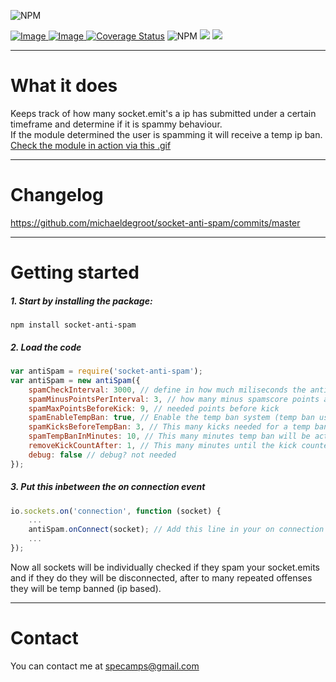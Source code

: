 ![NPM](https://nodei.co/npm/socket-anti-spam.png?downloads=true&downloadRank=true&stars=true)

[ ![Image](https://david-dm.org/michaeldegroot/socket-anti-spam.svg "deps") ](https://david-dm.org/michaeldegroot/socket-anti-spam "david-dm")
[ ![Image](https://travis-ci.org/michaeldegroot/socket-anti-spam.svg?branch=master "testing") ](https://travis-ci.org/michaeldegroot/socket-anti-spam "travis-ci")
[![Coverage Status](https://coveralls.io/repos/michaeldegroot/socket-anti-spam/badge.svg?branch=master&service=github)](https://coveralls.io/github/michaeldegroot/socket-anti-spam?branch=master)
![NPM](https://img.shields.io/badge/Node-%3E%3D0.10-green.svg)
![](https://img.shields.io/npm/dt/socket-anti-spam.svg)
![](https://img.shields.io/npm/l/express.svg)
___
# What it does

Keeps track of how many socket.emit's a ip has submitted under a certain timeframe and determine if it is spammy behaviour.  
If the module determined the user is spamming it will receive a temp ip ban. [Check the module in action via this .gif](https://bitbucket.org/repo/kR4677/images/1013607973-socketspam.gif)
___
# Changelog

https://github.com/michaeldegroot/socket-anti-spam/commits/master
___
#  Getting started

##### 1. Start by installing the package:
    npm install socket-anti-spam

##### 2. Load the code
```javascript
var antiSpam = require('socket-anti-spam');
var antiSpam = new antiSpam({
	spamCheckInterval: 3000, // define in how much miliseconds the antispam script gives a minus spamscore point
	spamMinusPointsPerInterval: 3, // how many minus spamscore points after x miliseconds?
	spamMaxPointsBeforeKick: 9, // needed points before kick
	spamEnableTempBan: true, // Enable the temp ban system (temp ban users after x amount of kicks within x amount of time)
	spamKicksBeforeTempBan: 3, // This many kicks needed for a temp ban
	spamTempBanInMinutes: 10, // This many minutes temp ban will be active
	removeKickCountAfter: 1, // This many minutes until the kick counter is decreasing with 1 for the user
	debug: false // debug? not needed
});
````
	
##### 3. Put this inbetween the on connection event
```javascript
io.sockets.on('connection', function (socket) {
    ...
	antiSpam.onConnect(socket); // Add this line in your on connection event
	...
});
````
Now all sockets will be individually checked if they spam your socket.emits and if they do they will be disconnected, after to many repeated offenses they will be temp banned (ip based).
___
# Contact  
You can contact me at specamps@gmail.com